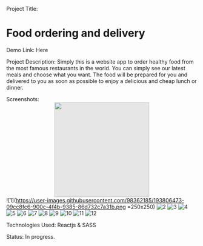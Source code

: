 Project Title:
# Food ordering and delivery

Demo Link:
Here

Project Description:
Simply this is a website app to order healthy food from the most famous restaurants in the world.
You can simply see our latest meals and choose what you want.
The food will be prepared for you and delivered to you as soon as possible to enjoy a delicious and cheap lunch or dinner.

Screenshots:
<img style="display: block;-webkit-user-select: none;margin: auto;cursor: zoom-in;background-color: hsl(0, 0%, 90%);transition: background-color 300ms;" src="https://user-images.githubusercontent.com/98362185/193806473-09cc8fc6-900c-4f4b-9385-86d732c7a31b.png" width="250" height="250">
![1](https://user-images.githubusercontent.com/98362185/193806473-09cc8fc6-900c-4f4b-9385-86d732c7a31b.png =250x250)
![2](https://user-images.githubusercontent.com/98362185/193806577-375f9fac-2284-4132-a382-c43f6f61e9ff.png)
![3](https://user-images.githubusercontent.com/98362185/193806629-42b4bd48-2906-427b-b9e1-13630095f9cc.png)
![4](https://user-images.githubusercontent.com/98362185/193806674-c53d4ff2-9672-46fc-b61a-59083fe98fa4.png)
![5](https://user-images.githubusercontent.com/98362185/193806715-b96f64c6-4cf9-47ac-8542-c7ce249182ae.png)
![6](https://user-images.githubusercontent.com/98362185/193806752-56924844-0b76-4a63-8492-e5a99346d27f.png)
![7](https://user-images.githubusercontent.com/98362185/193806794-510d1c6d-7125-44b9-ab16-e7b0e4f694ca.png)
![8](https://user-images.githubusercontent.com/98362185/193806823-bb7c7d69-6461-46d4-b76f-03a5eef2d566.png)
![9](https://user-images.githubusercontent.com/98362185/193806846-3d880106-b35b-4b2d-a770-3f050609d210.png)
![10](https://user-images.githubusercontent.com/98362185/193806874-b0fa2b7a-5b48-4af2-8c25-e73ba178758d.png)
![11](https://user-images.githubusercontent.com/98362185/193806890-3fcbf250-ee19-4b51-bee5-d98e29d853b9.png)
![12](https://user-images.githubusercontent.com/98362185/193806917-b88ad869-940d-4b43-a323-f40f026aa9b9.png)



Technologies Used:
Reactjs & SASS

Status: In progress.
